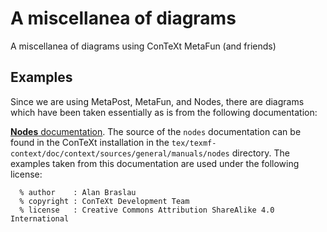 # A miscellanea of diagrams

A miscellanea of diagrams using ConTeXt MetaFun (and friends)

## Examples

Since we are using MetaPost, MetaFun, and Nodes, there are diagrams which have been taken essentially as is from the following documentation:

[**Nodes** documentation](www.pragma-ade.nl/general/manuals/nodes.pdf). The source of the `nodes` documentation can be found in the ConTeXt installation in the `tex/texmf-context/doc/context/sources/general/manuals/nodes` directory. The examples taken from this documentation are used under the following license:

```
  % author    : Alan Braslau
  % copyright : ConTeXt Development Team
  % license   : Creative Commons Attribution ShareAlike 4.0 International
```
